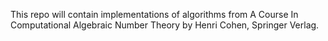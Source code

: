 This repo will contain implementations of algorithms from A Course In Computational Algebraic Number Theory by Henri Cohen, Springer Verlag.

